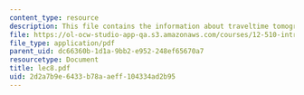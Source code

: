 ```yaml
---
content_type: resource
description: This file contains the information about traveltime tomography (cont.).
file: https://ol-ocw-studio-app-qa.s3.amazonaws.com/courses/12-510-introduction-to-seismology-spring-2010/2d2a7b9e6433b78aaeff104334ad2b95_lec8.pdf
file_type: application/pdf
parent_uid: dc66360b-1d1a-9bb2-e952-248ef65670a7
resourcetype: Document
title: lec8.pdf
uid: 2d2a7b9e-6433-b78a-aeff-104334ad2b95
---
```

